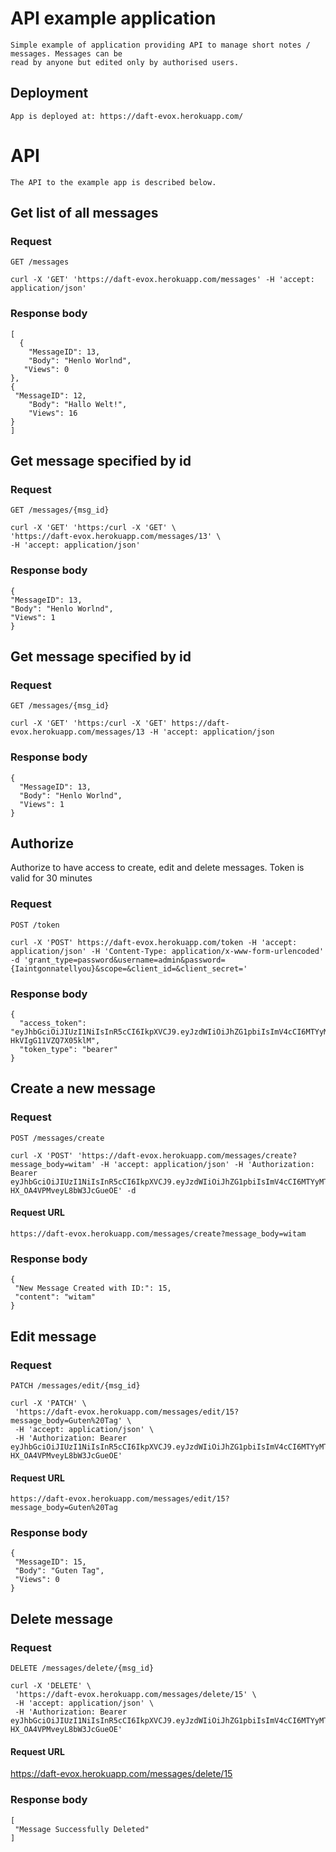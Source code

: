 # API example application

	Simple example of application providing API to manage short notes / messages. Messages can be 
	read by anyone but edited only by authorised users.

## Deployment

	App is deployed at: https://daft-evox.herokuapp.com/

# API

	The API to the example app is described below.

## Get list of all messages

### Request

`GET /messages`

	curl -X 'GET' 'https://daft-evox.herokuapp.com/messages' -H 'accept: application/json'


### Response body

	[
	  {
	    "MessageID": 13,
    	"Body": "Henlo Worlnd",
 	   "Views": 0
  	},
  	{
   	 "MessageID": 12,
    	"Body": "Hallo Welt!",
    	"Views": 16
  	}
	]

## Get message specified by id

### Request

`GET /messages/{msg_id}`

	curl -X 'GET' 'https:/curl -X 'GET' \
 	'https://daft-evox.herokuapp.com/messages/13' \
  	-H 'accept: application/json'


### Response body

	{
  	"MessageID": 13,
  	"Body": "Henlo Worlnd",
  	"Views": 1
	}


## Get message specified by id

### Request

`GET /messages/{msg_id}`

	curl -X 'GET' 'https:/curl -X 'GET' https://daft-evox.herokuapp.com/messages/13 -H 'accept: application/json


### Response body

	{
	  "MessageID": 13,
	  "Body": "Henlo Worlnd",
 	  "Views": 1
	}


## Authorize 
Authorize to have access to create, edit and delete messages. Token is valid for 30 minutes

### Request

`POST /token`

	curl -X 'POST' https://daft-evox.herokuapp.com/token -H 'accept: application/json' -H 'Content-Type: application/x-www-form-urlencoded' -d 'grant_type=password&username=admin&password={Iaintgonnatellyou}&scope=&client_id=&client_secret='


### Response body

	{
	  "access_token": "eyJhbGciOiJIUzI1NiIsInR5cCI6IkpXVCJ9.eyJzdWIiOiJhZG1pbiIsImV4cCI6MTYyMTYzNDgzM30.YkaDyfywJRu739eTJHUGVUQJ-HkVIgG11VZQ7X05klM",
 	  "token_type": "bearer"
	}


## Create a new message

### Request

`POST /messages/create`

 	curl -X 'POST' 'https://daft-evox.herokuapp.com/messages/create?message_body=witam' -H 'accept: application/json' -H 'Authorization: Bearer eyJhbGciOiJIUzI1NiIsInR5cCI6IkpXVCJ9.eyJzdWIiOiJhZG1pbiIsImV4cCI6MTYyMTYzNTA0MH0.aB_GhVF2HUE6WrV6i3-HX_OA4VPMveyL8bW3JcGueOE' -d

#### Request URL

	https://daft-evox.herokuapp.com/messages/create?message_body=witam


### Response body

	{
 	 "New Message Created with ID:": 15,
 	 "content": "witam"
	}

## Edit message

### Request

`PATCH /messages/edit/{msg_id}`

	curl -X 'PATCH' \
 	 'https://daft-evox.herokuapp.com/messages/edit/15?message_body=Guten%20Tag' \
 	 -H 'accept: application/json' \
 	 -H 'Authorization: Bearer eyJhbGciOiJIUzI1NiIsInR5cCI6IkpXVCJ9.eyJzdWIiOiJhZG1pbiIsImV4cCI6MTYyMTYzNTA0MH0.aB_GhVF2HUE6WrV6i3-HX_OA4VPMveyL8bW3JcGueOE'

#### Request URL
	https://daft-evox.herokuapp.com/messages/edit/15?message_body=Guten%20Tag

### Response body

	{
 	 "MessageID": 15,
 	 "Body": "Guten Tag",
  	 "Views": 0
	}

## Delete message

### Request

`DELETE /messages/delete/{msg_id}`

	curl -X 'DELETE' \
 	 'https://daft-evox.herokuapp.com/messages/delete/15' \
 	 -H 'accept: application/json' \
 	 -H 'Authorization: Bearer eyJhbGciOiJIUzI1NiIsInR5cCI6IkpXVCJ9.eyJzdWIiOiJhZG1pbiIsImV4cCI6MTYyMTYzNTA0MH0.aB_GhVF2HUE6WrV6i3-HX_OA4VPMveyL8bW3JcGueOE'

#### Request URL
https://daft-evox.herokuapp.com/messages/delete/15

### Response body
	[
 	 "Message Successfully Deleted"
	]